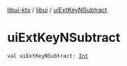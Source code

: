 [libui-ktx](../index.md) / [libui](index.md) / [uiExtKeyNSubtract](./ui-ext-key-n-subtract.md)

# uiExtKeyNSubtract

`val uiExtKeyNSubtract: `[`Int`](https://kotlinlang.org/api/latest/jvm/stdlib/kotlin/-int/index.html)